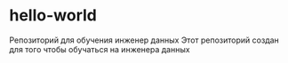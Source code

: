 # hello-world
Репозиторий для обучения инженер данных
Этот репозиторий создан для того чтобы обучаться на инженера данных
